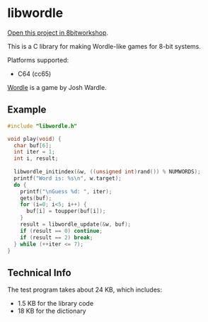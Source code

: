 libwordle
=====

[Open this project in 8bitworkshop](http://8bitworkshop.com/redir.html?platform=c64&githubURL=https%3A%2F%2Fgithub.com%2Fsehugg%2Flibwordle&file=libwordle.c).

This is a C library for making Wordle-like games for 8-bit systems.

Platforms supported:

* C64 (cc65)

[Wordle](https://www.powerlanguage.co.uk/wordle/) is a game by Josh Wardle.


## Example

```c
#include "libwordle.h"

void play(void) {
  char buf[6];
  int iter = 1;
  int i, result;
  
  libwordle_initindex(&w, ((unsigned int)rand()) % NUMWORDS);
  printf("Word is: %s\n", w.target);
  do {
    printf("\nGuess %d: ", iter);
    gets(buf);
    for (i=0; i<5; i++) {
      buf[i] = toupper(buf[i]);
    }
    result = libwordle_update(&w, buf);
    if (result == 0) continue;
    if (result == 2) break;
  } while (++iter <= 7);
}
```

## Technical Info

The test program takes about 24 KB, which includes:
* 1.5 KB for the library code
* 18 KB for the dictionary

